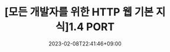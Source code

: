---
title: "[모든 개발자를 위한 HTTP 웹 기본 지식]1.4 PORT"
description: 
date: 2023-02-08T22:41:46+09:00
image: 
math: 
license: 
hidden: false
comments: true
draft: true
slug: "port"
series: ["모든 개발자를 위한 HTTP 웹 기본 지식"]
tags: ["HTTP","김영한"]
categories: "HTTP"
---